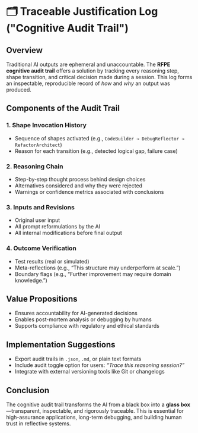 # 🗂️ Traceable Justification Log ("Cognitive Audit Trail")

## Overview
Traditional AI outputs are ephemeral and unaccountable. The **RFPE cognitive audit trail** offers a solution by tracking every reasoning step, shape transition, and critical decision made during a session. This log forms an inspectable, reproducible record of *how* and *why* an output was produced.

## Components of the Audit Trail

### 1. Shape Invocation History
- Sequence of shapes activated (e.g., `CodeBuilder → DebugReflector → RefactorArchitect`)
- Reason for each transition (e.g., detected logical gap, failure case)

### 2. Reasoning Chain
- Step-by-step thought process behind design choices
- Alternatives considered and why they were rejected
- Warnings or confidence metrics associated with conclusions

### 3. Inputs and Revisions
- Original user input
- All prompt reformulations by the AI
- All internal modifications before final output

### 4. Outcome Verification
- Test results (real or simulated)
- Meta-reflections (e.g., “This structure may underperform at scale.”)
- Boundary flags (e.g., “Further improvement may require domain knowledge.”)

## Value Propositions
- Ensures accountability for AI-generated decisions
- Enables post-mortem analysis or debugging by humans
- Supports compliance with regulatory and ethical standards

## Implementation Suggestions
- Export audit trails in `.json`, `.md`, or plain text formats
- Include audit toggle option for users: *“Trace this reasoning session?”*
- Integrate with external versioning tools like Git or changelogs

## Conclusion
The cognitive audit trail transforms the AI from a black box into a **glass box**—transparent, inspectable, and rigorously traceable. This is essential for high-assurance applications, long-term debugging, and building human trust in reflective systems.

